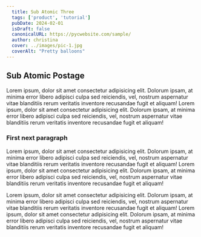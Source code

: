 ```yaml
---
  title: Sub Atomic Three
  tags: ['product', 'tutorial']
  pubDate: 2024-02-01
  isDraft: false
  canonicalURL: https://pycwebsite.com/sample/
  author: christina
  cover: ../images/pic-1.jpg
  coverAlt: "Pretty balloons"
---
```


## Sub Atomic Postage

Lorem ipsum, dolor sit amet consectetur adipisicing elit. Dolorum ipsam, at minima error libero adipisci culpa sed reiciendis, vel, nostrum aspernatur vitae blanditiis rerum veritatis inventore recusandae fugit et aliquam! Lorem ipsum, dolor sit amet consectetur adipisicing elit. Dolorum ipsam, at minima error libero adipisci culpa sed reiciendis, vel, nostrum aspernatur vitae blanditiis rerum veritatis inventore recusandae fugit et aliquam!

### First next paragraph

Lorem ipsum, dolor sit amet consectetur adipisicing elit. Dolorum ipsam, at minima error libero adipisci culpa sed reiciendis, vel, nostrum aspernatur vitae blanditiis rerum veritatis inventore recusandae fugit et aliquam! Lorem ipsum, dolor sit amet consectetur adipisicing elit. Dolorum ipsam, at minima error libero adipisci culpa sed reiciendis, vel, nostrum aspernatur vitae blanditiis rerum veritatis inventore recusandae fugit et aliquam!  
  
Lorem ipsum, dolor sit amet consectetur adipisicing elit. Dolorum ipsam, at minima error libero adipisci culpa sed reiciendis, vel, nostrum aspernatur vitae blanditiis rerum veritatis inventore recusandae fugit et aliquam! Lorem ipsum, dolor sit amet consectetur adipisicing elit. Dolorum ipsam, at minima error libero adipisci culpa sed reiciendis, vel, nostrum aspernatur vitae blanditiis rerum veritatis inventore recusandae fugit et aliquam!
